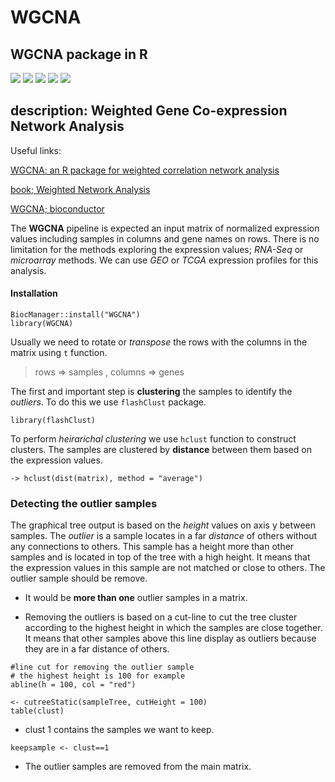 # WGCNA
## WGCNA package in R

![](https://img.shields.io/badge/Version-%201.72_5-%20informational?style=plastic
)
![](https://img.shields.io/badge/Source-Bioconductor-9cf?style=plastic
)
![](https://img.shields.io/badge/Install-Rstudio-purple?style=plastic
)
![](https://img.shields.io/badge/depends-flashClust-yellowgreen?style=plastic
)
![](https://img.shields.io/badge/License-GPL(%3E%3D%202)-aqua?style=plastic
)

## description: Weighted Gene Co-expression Network Analysis

Useful links:

[WGCNA: an R package for weighted correlation network analysis](https://bmcbioinformatics.biomedcentral.com/articles/10.1186/1471-2105-9-559)

[book; Weighted Network Analysis](https://books.google.com/books?id=ZCh06NgMFesC&pg=PR11&dq=wgcna:+an+r+package+for+weighted+correlation+network+analysis&hl=en&newbks=1&newbks_redir=1&sa=X&ved=2ahUKEwju5qiQzvGHAxU9daQEHU7YIAwQ6AF6BAgCEAI)

[WGCNA; bioconductor](https://www.bioconductor.org/packages/release/bioc/vignettes/BioNERO/inst/doc/vignette_01_GCN_inference.html)


The **WGCNA** pipeline is expected an input matrix of normalized expression values including samples in columns and gene names on rows. There is no limitation for the methods exploring the expression values; *RNA-Seq* or *microarray* methods. We can use *GEO* or *TCGA* expression profiles for this analysis. 

#### Installation

```{r}
BiocManager::install("WGCNA")
library(WGCNA)
```

Usually we need to rotate or *transpose* the rows with the columns in the matrix using `t` function.

> rows => samples , columns => genes

The first and important step is **clustering** the samples to identify the *outliers*. To do this we use `flashClust` package.

```{r}
library(flashClust)
```

To perform *heirarichal clustering* we use `hclust` function to construct clusters. The samples are clustered by **distance** between them based on the expression values.

```{r}
-> hclust(dist(matrix), method = "average")
```

### Detecting the outlier samples

The graphical tree output is based on the *height* values on axis y between samples. The *outlier* is a sample locates in a far *distance* of others without any connections to others. This sample has a height more than other samples and is located in top of the tree with a high height. It means that the expression values in this sample are not matched or close to others. The outlier sample should be remove.

* It would be **more than one** outlier samples in a matrix.

* Removing the outliers is based on a cut-line to cut the tree cluster according to the highest height in which the samples are close together. It means that other samples above this line display as outliers because they are in a far distance of others.

```{r}
#line cut for removing the outlier sample
# the highest height is 100 for example
abline(h = 100, col = "red") 
```

```{r}
<- cutreeStatic(sampleTree, cutHeight = 100)
table(clust)
```

* clust 1 contains the samples we want to keep.

```{r}
keepsample <- clust==1
```

* The outlier samples are removed from the main matrix.









